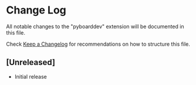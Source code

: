 # Change Log

All notable changes to the "pyboarddev" extension will be documented in this file.

Check [Keep a Changelog](http://keepachangelog.com/) for recommendations on how to structure this file.

## [Unreleased]

- Initial release
